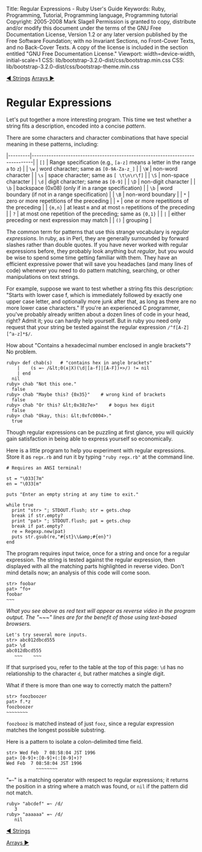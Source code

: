 Title: Regular Expressions - Ruby User's Guide
Keywords: Ruby, Programming, Tutorial, Programming language, Programming tutorial
Copyright: 2005-2008 Mark Slagell
           Permission is granted to copy, distribute and/or modify this document under the terms of the GNU Free Documentation License, Version 1.2 or any later version published by the Free Software Foundation; with no Invariant Sections, no Front-Cover Texts, and no Back-Cover Texts.
           A copy of the license is included in the section entitled "GNU Free Documentation License."
Viewport: width=device-width, initial-scale=1
CSS: lib/bootstrap-3.2.0-dist/css/bootstrap.min.css
CSS: lib/bootstrap-3.2.0-dist/css/bootstrap-theme.min.css

<div class="container">
<!-- Previous page -->
<a href="strings.html" class="btn btn-default">&#9668; Strings</a>
<!-- Next page -->
<a href="arrays.html" class="btn btn-default">Arrays &#9658;</a>

Regular Expressions
===================

Let's put together a more interesting program.  This time we
test whether a string fits a description, encoded into a concise
*pattern*.

There are some characters and character combinations that have
special meaning in these patterns, including:

|---------|------------------------------------------------------------------------------|
| `[]`    | Range specification (e.g., `[a-z]` means a letter in the range `a` to `z`)   |
| `\w`    | word character; same as `[0-9A-Za-z_]`                                       |
| `\W`    | non-word character                                                           |
| `\s`    | space character; same as `[ \t\n\r\f]`                                       |
| `\S`    | non-space character                                                          |
| `\d`    | digit character; same as `[0-9]`                                             |
| `\D`    | non-digit character                                                          |
| `\b`    | backspace (0x08) (only if in a range specification)                          |
| `\b`    | word boundary (if not in a range specification)                              |
| `\B`    | non-word boundary                                                            |
| `*`     | zero or more repetitions of the preceding                                    |
| `+`     | one or more repetitions of the preceding                                     |
| `{m,n}` | at least `m` and at most `n` repetitions of the preceding                    |
| `?`     | at most one repetition of the preceding; same as `{0,1}`                     |
| `|`     | either preceding or next expression may match                                |
| `()`    | grouping                                                                     |

The common term for patterns that use this strange vocabulary is
*regular expressions*.  In ruby, as in Perl, they are generally
surrounded by forward slashes rather than double quotes.  If you have
never worked with regular expressions before, they probably look
anything but *regular*, but you would be wise to spend some time
getting familiar with them.  They have an efficient expressive power
that will save you headaches (and many lines of code) whenever you
need to do pattern matching, searching, or other manipulations on text
strings.

For example, suppose we want to test whether a string fits this
description: "Starts with lower case f, which is immediately followed
by exactly one upper case letter, and optionally more junk after that,
as long as there are no more lower case characters."  If you're an
experienced C programmer, you've probably already written about a
dozen lines of code in your head, right?  Admit it; you can hardly
help yourself.  But in ruby you need only request that your string be
tested against the regular expression `/^f[A-Z][^a-z]*$/`.

How about "Contains a hexadecimal number enclosed in angle
brackets"?  No problem.

    ruby> def chab(s)   # "contains hex in angle brackets"
        |    (s =~ /&lt;0(x|X)(\d|[a-f]|[A-F])+>/) != nil
        | end
      nil
    ruby> chab "Not this one."
      false
    ruby> chab "Maybe this? {0x35}"    # wrong kind of brackets
      false
    ruby> chab "Or this? &lt;0x38z7e>"    # bogus hex digit
      false
    ruby> chab "Okay, this: &lt;0xfc0004>."
      true

Though regular expressions can be puzzling at first glance, you
will quickly gain satisfaction in being able to express yourself so
economically.

Here is a little program to help you experiment with regular
expressions.  Store it as `regx.rb` and run it by
typing `"ruby regx.rb"` at the command line.

    # Requires an ANSI terminal!

    st = "\033[7m"
    en = "\033[m"

    puts "Enter an empty string at any time to exit."

    while true
      print "str> "; STDOUT.flush; str = gets.chop
      break if str.empty?
      print "pat> "; STDOUT.flush; pat = gets.chop
      break if pat.empty?
      re = Regexp.new(pat)
      puts str.gsub(re,"#{st}\\&amp;#{en}")
    end

The program requires input twice, once for a string and once for a
regular expression.  The string is tested against the regular
expression, then displayed with all the matching parts highlighted in
reverse video.  Don't mind details now; an analysis of this code
will come soon.

    str> foobar
    pat> ^fo+
    foobar
    ~~~

*What you see above as red text will appear as reverse video in the
program output.  The "~~~" lines are for the benefit of those using
text-based browsers.*

    Let's try several more inputs.
    str> abc012dbcd555
    pat> \d
    abc012dbcd555
       ~~~    ~~~

If that surprised you, refer to the table at the top of this page:
`\d` has no relationship to the character `d`, but
rather matches a single digit.

What if there is more than one way to correctly match the pattern?

    str> foozboozer
    pat> f.*z
    foozboozer
    ~~~~~~~~

`foozbooz` is matched instead of just `fooz`, since a
regular expression matches the longest possible substring.

Here is a pattern to isolate a colon-delimited time field.

    str> Wed Feb  7 08:58:04 JST 1996
    pat> [0-9]+:[0-9]+(:[0-9]+)?
    Wed Feb  7 08:58:04 JST 1996
               ~~~~~~~~

"`=~`" is a matching operator with respect to regular
expressions; it returns the position in a string where a match was
found, or `nil` if the pattern did not match.

    ruby> "abcdef" =~ /d/
       3
    ruby> "aaaaaa" =~ /d/
       nil

<!-- Previous page -->
<a href="strings.html" class="btn btn-default">&#9668; Strings</a>
<!-- Next page -->
<a href="arrays.html" class="btn btn-default">Arrays &#9658;</a>
</div>
<script src="lib/jquery-1.11.1.min.js"></script>
<script src="lib/bootstrap-3.2.0-dist/js/bootstrap.min.js"></script>
<script src="kbdnav.js"></script>
